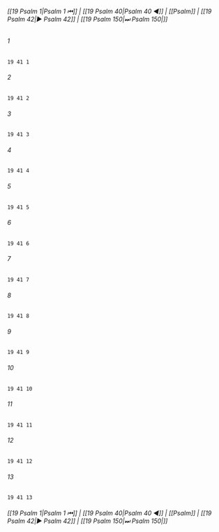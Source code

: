 
###### [[19 Psalm 1|Psalm 1 ⏮]] | [[19 Psalm 40|Psalm 40 ◀]] | [[Psalm]] | [[19 Psalm 42|▶ Psalm 42]] | [[19 Psalm 150|⏭ Psalm 150|]]

###### 1
``` verse
19 41 1 
```
###### 2
``` verse
19 41 2 
```
###### 3
``` verse
19 41 3 
```
###### 4
``` verse
19 41 4 
```
###### 5
``` verse
19 41 5 
```
###### 6
``` verse
19 41 6 
```
###### 7
``` verse
19 41 7 
```
###### 8
``` verse
19 41 8 
```
###### 9
``` verse
19 41 9 
```
###### 10
``` verse
19 41 10 
```
###### 11
``` verse
19 41 11 
```
###### 12
``` verse
19 41 12 
```
###### 13
``` verse
19 41 13 
```

###### [[19 Psalm 1|Psalm 1 ⏮]] | [[19 Psalm 40|Psalm 40 ◀]] | [[Psalm]] | [[19 Psalm 42|▶ Psalm 42]] | [[19 Psalm 150|⏭ Psalm 150|]]

